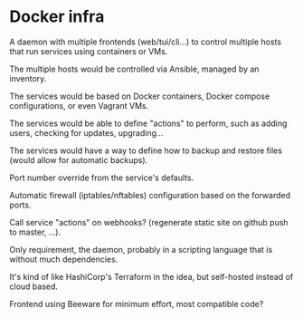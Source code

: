 # Docker infra

A daemon with multiple frontends (web/tui/cli…) to control multiple hosts that
run services using containers or VMs.

The multiple hosts would be controlled via Ansible, managed by an inventory.

The services would be based on Docker containers, Docker compose configurations,
or even Vagrant VMs.

The services would be able to define "actions" to perform, such as adding users,
checking for updates, upgrading…

The services would have a way to define how to backup and restore files (would
allow for automatic backups).

Port number override from the service's defaults.

Automatic firewall (iptables/nftables) configuration based on the forwarded ports.

Call service "actions" on webhooks? (regenerate static site on github push to
master, …).

Only requirement, the daemon, probably in a scripting language that is without
much dependencies.

It's kind of like HashiCorp's Terraform in the idea, but self-hosted instead of
cloud based.

Frontend using Beeware for minimum effort, most compatible code?
